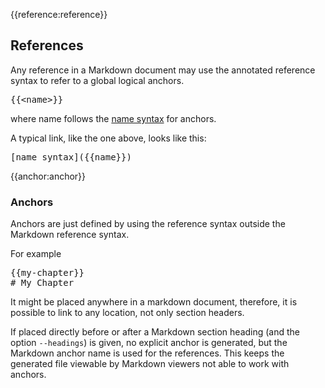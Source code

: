 
{{reference:reference}}
## References

Any reference in a Markdown document may
use the annotated reference syntax to refer to a global logical anchors.


<pre>
{{&lt;name>}}
</pre>

where name follows the [name syntax]({{name}}) for
anchors.

A typical link, like the one above, looks like this:

<pre>
[name syntax]({{name}&rcub;)
</pre>


{{anchor:anchor}}
### Anchors

Anchors are just defined by using the reference syntax outside the Markdown reference syntax.

For example

<pre>
{{my-chapter}&rcub;
# My Chapter
</pre>

It might be placed anywhere in a markdown document,
therefore, it is possible to link to any location, not only section headers.

If placed directly before or after a Markdown section heading
(and the option `--headings`) is given, no explicit anchor is generated,
but the Markdown anchor name is used for the references.
This keeps the generated file viewable by Markdown viewers not able to
work with anchors. 